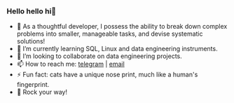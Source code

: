 ### Hello hello hi👋

- 🤔 As a thoughtful developer, I possess the ability to break down complex problems into smaller, manageable tasks, and devise systematic solutions!
- 🌱 I’m currently learning SQL, Linux and data engineering instruments.
- 👯 I’m looking to collaborate on data engineering projects.
- 📫 How to reach me: [telegram](https://t.me/atsterq) | [email](olegguschin.dev@gmail.com)
- ⚡ Fun fact: cats have a unique nose print, much like a human's fingerprint.
- 🤟 Rock your way!

